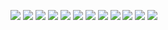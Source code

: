 ![](https://img.shields.io/badge/JavaScript-724832?style=plastic&logo=javascript) ![](https://img.shields.io/badge/React-724832?style=plastic&logo=react) ![](https://img.shields.io/badge/Node.js-724832?style=plastic&logo=node.js)  ![](https://img.shields.io/badge/Github-724832?style=plastic&logo=github) ![](https://img.shields.io/badge/Git-724832?style=plastic&logo=git) 
![](https://img.shields.io/badge/HTML-724832?style=plastic&logo=html5) ![](https://img.shields.io/badge/CSS-724832?style=plastic&logo=css3) ![](https://img.shields.io/badge/Sass-724832?style=plastic&logo=sass) ![](https://img.shields.io/badge/Styled-724832?style=plastic&logo=styled-components)
![](https://img.shields.io/badge/Figma-724832?style=plastic&logo=figma) ![](https://img.shields.io/badge/Vscode-724832?style=plastic&logo=visual-studio-code) ![](https://img.shields.io/badge/Markdown-724832?style=plastic&logo=markdown)